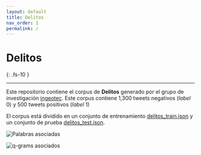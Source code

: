 ```yaml
---
layout: default
title: Delitos
nav_order: 1
permalink: /
---
```


# Delitos
{: .fs-10 }

---

Este repositorio contiene el corpus de **Delitos** generado por el grupo
de investigación [ingeotec](https://github.com/INGEOTEC). Este corpus contiene 1,300 tweets negativos (*label* 0) y 500 tweets positivos (*label* 1)


El corpus está dividido en un conjunto de entrenamiento [delitos_train.json](https://github.com/INGEOTEC/Delitos/blob/main/corpus/delitos_train.json) y un conjunto de
prueba [delitos_test.json](https://github.com/INGEOTEC/Delitos/blob/main/corpus/delitos_train.json).



![Palabras asociadas](/Delitos/assets/images/pos_words.png)


![q-grams asociados](/Delitos/assets/images/pos_qgrams.png)
